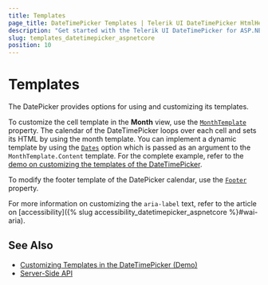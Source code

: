 ```yaml
---
title: Templates
page_title: DateTimePicker Templates | Telerik UI DateTimePicker HtmlHelper for ASP.NET Core
description: "Get started with the Telerik UI DateTimePicker for ASP.NET Core and learn how to customize its templates."
slug: templates_datetimepicker_aspnetcore
position: 10
---
```


# Templates

The DatePicker provides options for using and customizing its templates.  

To customize the cell template in the **Month** view, use the [`MonthTemplate`](/api//Kendo.Mvc.UI.Fluent/DateTimePickerBuilder#monthtemplatesystemstring) property. The calendar of the DateTimePicker loops over each cell and sets its HTML by using the month template. You can implement a dynamic template by using the [`Dates`](/api//Kendo.Mvc.UI.Fluent/DateTimePickerBuilder#datessystemdatetime) option which is passed as an argument to the `MonthTemplate.Content` template. For the complete example, refer to the [demo on customizing the templates of the DateTimePicker](https://demos.telerik.com/aspnet-core/datetimepicker/template).

To modify the footer template of the DatePicker calendar, use the [`Footer`](/api//Kendo.Mvc.UI.Fluent/DateTimePickerBuilder#footersystemstring) property.

For more information on customizing the `aria-label` text, refer to the article on [accessibility]({% slug accessibility_datetimepicker_aspnetcore %}#wai-aria).

## See Also

* [Customizing Templates in the DateTimePicker (Demo)](https://demos.telerik.com/aspnet-core/datetimepicker/template)
* [Server-Side API](/api/datetimepicker)
